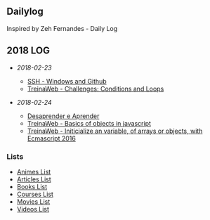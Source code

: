 ## Dailylog

Inspired by Zeh Fernandes - Daily Log

## 2018 LOG

- *2018-02-23*
    - [SSH - Windows and Github](2018/february/windows-and-github.md)
    - [TreinaWeb - Challenges: Conditions and Loops](2018/february/conditions-and-loops.js)

- *2018-02-24*
    - [Desaprender e Aprender](http://ofuturodascoisas.com/estrategia-de-sobrevivencia-para-o-futuro/?lipi=urn%3Ali%3Apage%3Ad_flagship3_pulse_read%3BwJR%2BcDrqQTm9pJDLrE%2F8SA%3D%3D)
    - [TreinaWeb - Basics of objects in javascript](2018/february/objects.js)
    - [TreinaWeb - Initicialize an variable, of arrays or objects, with Ecmascript 2016](2018/february/initicializeAnVariableWithNewEcmascript.js)

    

### Lists

- [Animes List](2018/animes.md)
- [Articles List](2018/articles.md)
- [Books List](2018/books.md)
- [Courses List](2018/courses.md)
- [Movies List](2018/movies.md)
- [Videos List](2018/videos.md)
